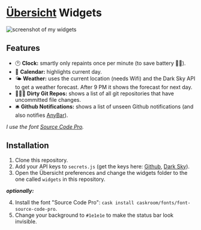 # [Übersicht](/felixhageloh/uebersicht) Widgets

![screenshot of my widgets](https://file-qfcxmtfpxd.now.sh)

## Features

* 🕐 **Clock:** smartly only repaints once per minute (to save battery 💪🔋).
* 📆 **Calendar:** highlights current day.
* 🌤️ **Weather:** uses the current location (needs Wifi) and the Dark Sky API to get a weather forecast. After 9 PM it shows the forecast for next day.
* 👨🏻‍💻 **Dirty Git Repos:** shows a list of all git repositories that have uncommitted file changes.
* 🛎 **Github Notifications:** shows a list of unseen Github notifications (and also notifies [AnyBar](/tonsky/AnyBar)).

_I use the font [Source Code Pro](/adobe-fonts/source-code-pro)._

## Installation

1. Clone this repository.
2. Add your API keys to `secrets.js` (get the keys here: [Github](https://github.com/settings/tokens), [Dark Sky](https://darksky.net/dev)).
3. Open the Übersicht preferences and change the widgets folder to the one called `widgets` in this repository.

_**optionally:**_

4. Install the font "Source Code Pro": `cask install caskroom/fonts/font-source-code-pro`.
5. Change your background to `#1e1e1e` to make the status bar look invisible.
